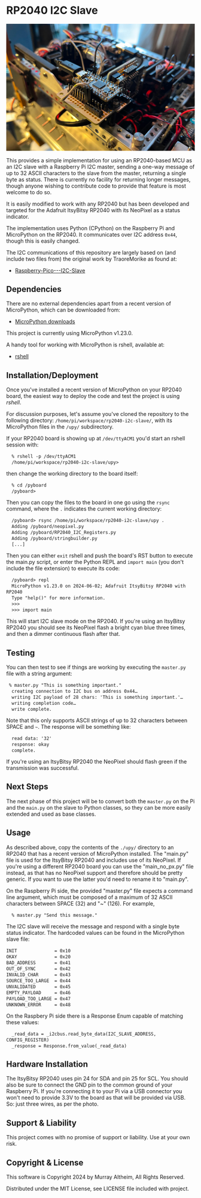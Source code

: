 # RP2040 I2C Slave

![ItsyBitsy RP2040 on the MR01](./img/ItsyBitsyRP2040.jpg)

This provides a simple implementation for using an RP2040-based MCU as an
I2C slave with a Raspberry Pi I2C master, sending a one-way message of up
to 32 ASCII characters to the slave from the master, returning a single
byte as status. There is currently no facility for returning longer messages,
though anyone wishing to contribute code to provide that feature is most
welcome to do so.

It is easily modified to work with any RP2040 but has been developed and
targeted for the Adafruit ItsyBitsy RP2040 with its NeoPixel as a status
indicator.

The implementation uses Python (CPython) on the Raspberry Pi and MicroPython
on the RP2040. It communicates over I2C address `0x44`, though this is easily
changed.

The I2C communications of this repository are largely based on (and include
two files from) the original work by TraoreMorike as found at:

* [Raspberry-Pico---I2C-Slave](https://github.com/TraoreMorike/Raspberry-Pico---I2C-Slave)


## Dependencies

There are no external dependencies apart from a recent version of MicroPython,
which can be downloaded from:

* [MicroPython downloads](https://micropython.org/download/)

This project is currently using MicroPython v1.23.0.

A handy tool for working with MicroPython is rshell, available at:

* [rshell](https://github.com/dhylands/rshell)


## Installation/Deployment

Once you've installed a recent version of MicroPython on your RP2040 board,
the easiest way to deploy the code and test the project is using *rshell*.

For discussion purposes, let's assume you've cloned the repository to the
following directory: `/home/pi/workspace/rp2040-i2c-slave/`, with its
MicroPython files in the `/upy/` subdirectory.

If your RP2040 board is showing up at `/dev/ttyACM1` you'd start an rshell
session with:
```
  % rshell -p /dev/ttyACM1
  /home/pi/workspace/rp2040-i2c-slave/upy>
```
then change the working directory to the board itself:
```
  % cd /pyboard
  /pyboard>
```
Then you can copy the files to the board in one go using the `rsync` command,
where the `.` indicates the current working directory:
```
  /pyboard> rsync /home/pi/workspace/rp2040-i2c-slave/upy .
  Adding /pyboard/neopixel.py
  Adding /pyboard/RP2040_I2C_Registers.py
  Adding /pyboard/stringbuilder.py
  [...]
```
Then you can either `exit` rshell and push the board's RST button to execute
the main.py script, or enter the Python REPL and `import main` (you don't
include the file extension) to execute its code:
```
  /pyboard> repl
  MicroPython v1.23.0 on 2024-06-02; Adafruit ItsyBitsy RP2040 with RP2040
  Type "help()" for more information.
  >>>
  >>> import main
```
This will start I2C slave mode on the RP2040. If you're using an ItsyBitsy
RP2040 you should see its NeoPixel flash a bright cyan blue three times,
and then a dimmer continuous flash after that.


## Testing

You can then test to see if things are working by executing the `master.py`
file with a string argument:
```
 % master.py "This is something important."
  creating connection to I2C bus on address 0x44…
  writing I2C payload of 28 chars: 'This is something important.'…
  writing completion code…
  write complete.
```
Note that this only supports ASCII strings of up to 32 characters between
SPACE and `~`. The response will be something like:
```
  read data: '32'
  response: okay
  complete.
```
If you're using an ItsyBitsy RP2040 the NeoPixel should flash green if the
transmission was successful.


## Next Steps

The next phase of this project will be to convert both the `master.py` on the
Pi and the `main.py` on the slave to Python classes, so they can be more easily
extended and used as base classes.


## Usage

As described above, copy the contents of the `./upy/` directory to an RP2040
that has a recent version of MicroPython installed. The "main.py" file is
used for the ItsyBitsy RP2040 and includes use of its NeoPixel. If you're
using a different RP2040 board you can use the "main_no_px.py" file instead,
as that has no NeoPixel support and therefore should be pretty generic. If
you want to use the latter you'd need to rename it to "main.py".

On the Raspberry Pi side, the provided "master.py" file expects a command
line argument, which must be composed of a maximum of 32 ASCII characters
between SPACE (32) and "~" (126). For example,
```
  % master.py "Send this message."
```

The I2C slave will receive the message and respond with a single byte status
indicator. The hardcoded values can be found in the MicroPython slave file:
```
INIT              = 0x10
OKAY              = 0x20
BAD_ADDRESS       = 0x41
OUT_OF_SYNC       = 0x42
INVALID_CHAR      = 0x43
SOURCE_TOO_LARGE  = 0x44
UNVALIDATED       = 0x45
EMPTY_PAYLOAD     = 0x46
PAYLOAD_TOO_LARGE = 0x47
UNKNOWN_ERROR     = 0x48
```
On the Raspbery Pi side there is a Response Enum capable of matching these
values:
```
  _read_data = _i2cbus.read_byte_data(I2C_SLAVE_ADDRESS, CONFIG_REGISTER)
  _response = Response.from_value(_read_data)
```


## Hardware Installation

The ItsyBitsy RP2040 uses pin 24 for SDA and pin 25 for SCL. You should also
be sure to connect the GND pin to the common ground of your Raspberry Pi. If
you're connecting it to your Pi via a USB connector you won't need to provide
3.3V to the board as that will be provided via USB. So: just three wires, as
per the photo.


## Support & Liability

This project comes with no promise of support or liability. Use at your own risk.


## Copyright & License

This software is Copyright 2024 by Murray Altheim, All Rights Reserved.

Distributed under the MIT License, see LICENSE file included with project.

